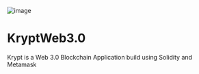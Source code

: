 ![image](https://user-images.githubusercontent.com/79097544/178587764-ed8e01b7-a65e-4429-bbcb-4925f06a91ce.png)

# KryptWeb3.0
Krypt is a Web 3.0 Blockchain Application build using Solidity and Metamask 

